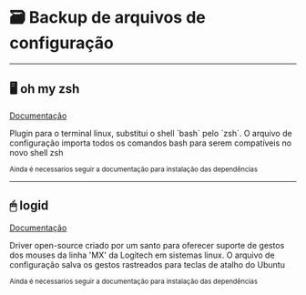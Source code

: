 <h1>&#128451; Backup de arquivos de configuração</h1>

<hr>
<h2>&#128421; oh my zsh</h2>

<a href="https://ohmyz.sh/">Documentação</a>

<p>Plugin para o terminal linux, substitui o shell `bash` pelo `zsh`.
O arquivo de configuração importa todos os comandos bash para serem compatíveis no novo shell zsh</p>
<small>Ainda é necessarios seguir a documentação para instalação das dependências</small>

<hr>
<h2>&#128433; logid</h2>

<a href="https://github.com/PixlOne/logiops">Documentação</a>

<p>Driver open-source criado por um santo para oferecer suporte de gestos dos mouses da linha 'MX' da Logitech em sistemas linux.
O arquivo de configuração salva os gestos rastreados para teclas de atalho do Ubuntu</p>
<small>Ainda é necessarios seguir a documentação para instalação das dependências</small>
